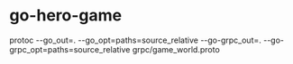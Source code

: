 # go-hero-game
protoc --go_out=. --go_opt=paths=source_relative --go-grpc_out=. --go-grpc_opt=paths=source_relative grpc/game_world.proto